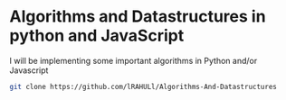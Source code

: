 # Algorithms and Datastructures in python and JavaScript

I will be implementing some important algorithms in Python and/or Javascript

```bash
git clone https://github.com/lRAHULl/Algorithms-And-Datastructures
```